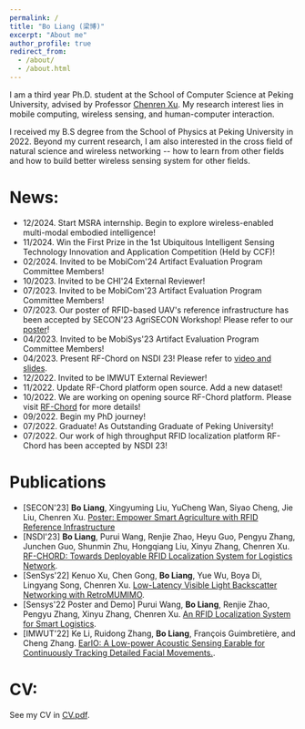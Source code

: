 ```yaml
---
permalink: /
title: "Bo Liang (梁博)"
excerpt: "About me"
author_profile: true
redirect_from: 
  - /about/
  - /about.html
---
```


I am a third year Ph.D. student at the School of Computer Science at Peking University, advised by Professor [Chenren Xu](https://soar.group/chenren/). My research interest lies in mobile computing, wireless sensing, and human-computer interaction.

I received my B.S degree from the School of Physics at Peking University in 2022. Beyond my current research, I am also interested in the cross field of natural science and wireless networking -- how to learn from other fields and how to build better wireless sensing system for other fields.

News:
=====
- 12/2024. Start MSRA internship. Begin to explore wireless-enabled multi-modal embodied intelligence!
- 11/2024. Win the First Prize in the 1st Ubiquitous Intelligent Sensing Technology Innovation and Application Competition (Held by CCF)!
- 02/2024. Invited to be MobiCom'24 Artifact Evaluation Program Committee Members!
- 10/2023. Invited to be CHI'24 External Reviewer!
- 07/2023. Invited to be MobiCom'23 Artifact Evaluation Program Committee Members!
- 07/2023. Our poster of RFID-based UAV's reference infrastructure has been accepted by SECON'23 AgriSECON Workshop! Please refer to our [poster](https://ieeexplore.ieee.org/abstract/document/10287453)!
- 04/2023. Invited to be MobiSys'23 Artifact Evaluation Program Committee Members!
- 04/2023. Present RF-Chord on NSDI 23! Please refer to [video and slides](https://www.usenix.org/conference/nsdi23/presentation/liang-bo).
- 12/2022. Invited to be IMWUT External Reviewer!
- 11/2022. Update RF-Chord platform open source. Add a new dataset!
- 10/2022. We are working on opening source RF-Chord platform. Please visit [RF-Chord](https://soar.group/projects/rfid/rfchord/) for more details!
- 09/2022. Begin my PhD journey!
- 07/2022. Graduate! As Outstanding Graduate of Peking University!
- 07/2022. Our work of high throughput RFID localization platform RF-Chord has been accepted by NSDI 23!


Publications
======
- \[SECON'23] **Bo Liang**, Xingyuming Liu, YuCheng Wan, Siyao Cheng, Jie Liu, Chenren Xu. [Poster: Empower Smart Agriculture with RFID Reference Infrastructure](https://ieeexplore.ieee.org/abstract/document/10287453)
- \[NSDI'23\] **Bo Liang**, Purui Wang, Renjie Zhao, Heyu Guo, Pengyu Zhang, Junchen Guo, Shunmin Zhu, Hongqiang Liu, Xinyu Zhang, Chenren Xu. [RF-CHORD: Towards Deployable RFID Localization System for Logistics Network](https://www.usenix.org/conference/nsdi23/presentation/liang-bo).
- \[SenSys'22\] Kenuo Xu, Chen Gong, **Bo Liang**, Yue Wu, Boya Di, Lingyang Song, Chenren Xu. [Low-Latency Visible Light Backscatter Networking with RetroMUMIMO](https://doi.org/10.1145/3560905.3568507).
- \[Sensys'22 Poster and Demo\] Purui Wang, **Bo Liang**, Renjie Zhao, Pengyu Zhang, Xinyu Zhang, Chenren Xu. [An RFID Localization System for Smart Logistics](https://doi.org/10.1145/3560905.3568078).
- \[IMWUT'22\] Ke Li, Ruidong Zhang, **Bo Liang**, François Guimbretière, and Cheng Zhang. [EarIO: A Low-power Acoustic Sensing Earable for Continuously Tracking Detailed Facial Movements.](https://dl.acm.org/doi/10.1145/3534621).


CV:
======
See my CV in [CV.pdf](https://galaxywalk.github.io/files/CV.pdf).

